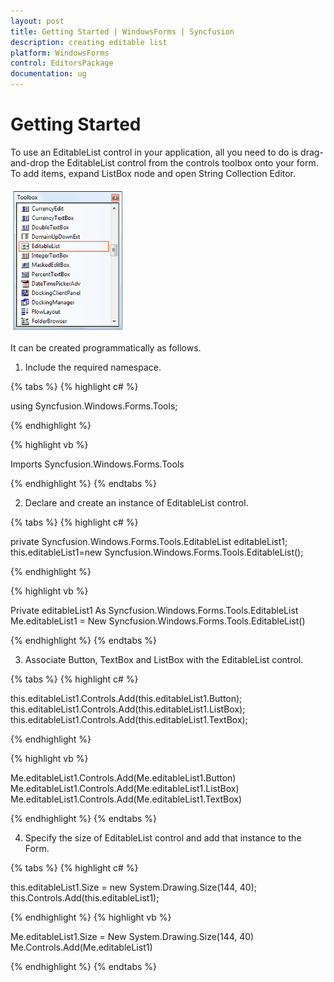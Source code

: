 ```yaml
---
layout: post
title: Getting Started | WindowsForms | Syncfusion
description: creating editable list
platform: WindowsForms
control: EditorsPackage
documentation: ug
---
```


# Getting Started

To use an EditableList control in your application, all you need to do is drag-and-drop the EditableList control from the controls toolbox onto your form. To add items, expand ListBox node and open String Collection Editor.

![](Creating-Editable-List_images/Creating-Editable-List_img1.png)

It can be created programmatically as follows.

1. Include the required namespace.

{% tabs %}
{% highlight c# %}

using Syncfusion.Windows.Forms.Tools;

{% endhighlight %}

{% highlight vb %}

Imports Syncfusion.Windows.Forms.Tools

{% endhighlight %}
{% endtabs %}

2. Declare and create an instance of EditableList control.

{% tabs %}
{% highlight c# %}

private Syncfusion.Windows.Forms.Tools.EditableList editableList1;
this.editableList1=new Syncfusion.Windows.Forms.Tools.EditableList();

{% endhighlight %}

{% highlight vb %}

Private editableList1 As Syncfusion.Windows.Forms.Tools.EditableList
Me.editableList1 = New Syncfusion.Windows.Forms.Tools.EditableList()

{% endhighlight %}
{% endtabs %}
 
3. Associate Button, TextBox and ListBox with the EditableList control.

{% tabs %}
{% highlight c# %}

this.editableList1.Controls.Add(this.editableList1.Button);
this.editableList1.Controls.Add(this.editableList1.ListBox);
this.editableList1.Controls.Add(this.editableList1.TextBox);

{% endhighlight %}

{% highlight vb %}

Me.editableList1.Controls.Add(Me.editableList1.Button)
Me.editableList1.Controls.Add(Me.editableList1.ListBox)
Me.editableList1.Controls.Add(Me.editableList1.TextBox)

{% endhighlight %}
{% endtabs %}

4. Specify the size of EditableList control and add that instance to the Form.

{% tabs %}
{% highlight c# %}

this.editableList1.Size = new System.Drawing.Size(144, 40);
this.Controls.Add(this.editableList1);

{% endhighlight %}
{% highlight vb %}

Me.editableList1.Size = New System.Drawing.Size(144, 40)
Me.Controls.Add(Me.editableList1)

{% endhighlight %}
{% endtabs %}
